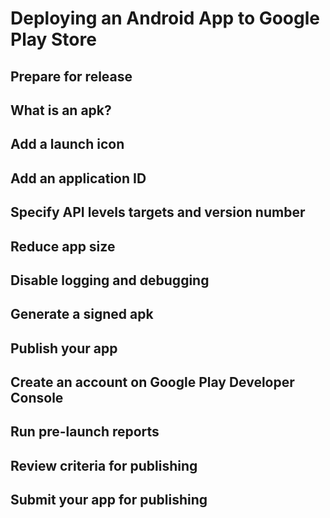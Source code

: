 # Deploying an Android App to Google Play Store

## Prepare for release

## What is an apk?

## Add a launch icon

## Add an application ID

## Specify API levels targets and version number

## Reduce app size

## Disable logging and debugging

## Generate a signed apk

## Publish your app

## Create an account on Google Play Developer Console

## Run pre-launch reports

## Review criteria for publishing

## Submit your app for publishing